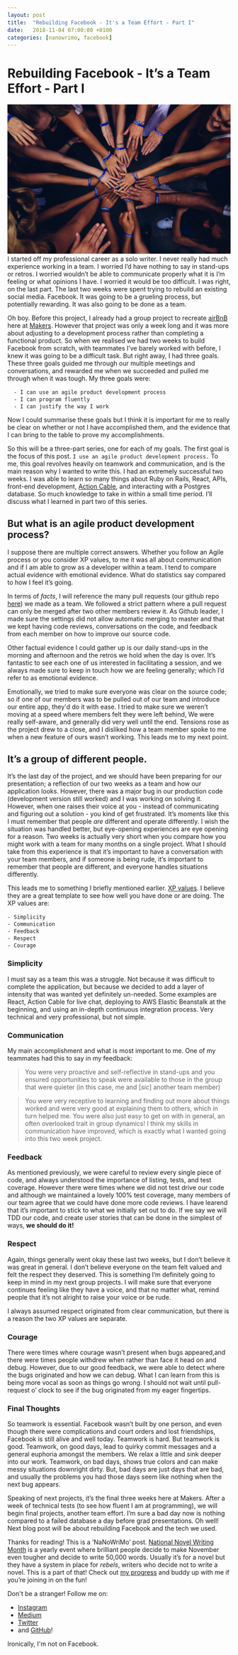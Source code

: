 ```yaml
---
layout: post
title:  "Rebuilding Facebook - It's a Team Effort - Part I"
date:   2018-11-04 07:00:00 +0100
categories: [nanowrimo, facebook]
---	
```

# Rebuilding Facebook - It’s a Team Effort - Part I

![Teamwork](./assets/teamwork.jpeg)
I started off my professional career as a solo writer. I never really had much experience working in a team. I worried I’d have nothing to say in stand-ups or retros. I worried wouldn’t be able to communicate properly what it is I’m feeling or what opinions I have. I worried it would be too difficult. I was right, on the last part. The last two weeks were spent trying to rebuild an existing social media. Facebook. It was going to be a grueling process, but potentially rewarding. It was also going to be done as a team.

Oh boy. Before this project, I already had a group project to recreate [airBnB][1] here at [Makers][2]. However that project was only a week long and it was more about adjusting to a development process rather than completing a functional product. So when we realised we had two weeks to build Facebook from scratch, with teammates I’ve barely worked with before, I knew it was going to be a difficult task. But right away, I had three goals. These three goals guided me through our multiple meetings and conversations, and rewarded me when we succeeded and pulled me through when it was tough. My three goals were:

```
  - I can use an agile product development process
  - I can program fluently
  - I can justify the way I work
```

Now I could summarise these goals but I think it is important for me to really be clear on whether or not I have accomplished them, and the evidence that I can bring to the table to prove my accomplishments.

So this will be a three-part series, one for each of my goals. The first goal is the focus of this post. `I use an agile product development process.` To me, this goal revolves heavily on teamwork and communication, and is the main reason why I wanted to write this. I had an extremely successful two weeks. I was able to learn so many things about Ruby on Rails, React, APIs, front-end development, [Action Cable][3], and interacting with a Postgres database. So much knowledge to take in within a small time period. I’ll discuss what I learned in part two of this series. 

##  But what is an agile product development process?

I suppose there are multiple correct answers. Whether you follow an Agile process or you consider XP values, to me it was all about communication and if I am able to grow as a developer within a team. I tend to compare actual evidence with emotional evidence. What do statistics say compared to how I feel it’s going. 

In terms of *facts*, I will reference the many pull requests (our github repo [here][4]) we made as a team. We followed a strict pattern where a pull request can only be merged after two other members review it. As Github leader, I made sure the settings did not allow automatic merging to master and that we kept having code reviews, conversations on the code, and feedback from each member on how to improve our source code. 

Other factual evidence I could gather up is our daily stand-ups in the morning and afternoon and the retros we hold when the day is over. It’s fantastic to see each one of us interested in facilitating a session, and we always made sure to keep in touch how we are feeling generally; which I’d refer to as emotional evidence.

Emotionally, we tried to make sure everyone was clear on the source code; so if one of our members was to be pulled out of our team and introduce our entire app, they'd do it with ease. I tried to make sure we weren’t moving at a speed where members  felt they were left behind, We were really self-aware, and generally did very well until the end. Tensions rose as the project drew to a close, and I disliked how a team member spoke to me when a new feature of ours wasn’t working. This leads me to my next point.

## It’s a group of **different** people.

It’s the last day of the project, and we should have been preparing for our presentation; a reflection of our two weeks as a team and how our application looks. However, there was a major bug in our production code (development version still worked) and I was working on solving it. However, when one raises their voice at you - instead of communicating and figuring out a solution - you kind of get frustrated. It’s moments like this I must remember that people *are* different and operate differently. I wish the situation was handled better, but eye-opening experiences are eye opening for a reason. Two weeks is actually very short when you compare how you might work with a team for many months on a single project.  What I should take from this experience is that it’s important to have a conversation with your team members, and if someone is being rude, it’s important to remember that people are different, and everyone handles situations differently. 

This leads me to something I briefly mentioned earlier. [XP values][5]. I believe they are a great template to see how well you have done or are doing. The XP values are:
```
- Simplicity
- Communication
- Feedback
- Respect
- Courage
```
### Simplicity

I must say as a team this was a struggle. Not because it was difficult to complete the application, but because we decided to add a layer of intensity that was wanted yet definitely un-needed. Some examples are React, Action Cable for live chat, deploying to AWS Elastic Beanstalk at the beginning, and using an in-depth continuous integration process. Very technical and very professional, but not simple.

### Communication
My main accomplishment and what is most important to me. One of my teammates had this to say in my feedback:
> You were very proactive and self-reflective in stand-ups and you ensured opportunities to speak were available to those in the group that were quieter (in this case, me and [*sic*] another team member)


> You were very receptive to learning and finding out more about things worked and were very good at explaining them to others, which in turn helped me. You were also just easy to get on with in general, an often overlooked trait in group dynamics!
I think my skills in communication have improved, which is exactly what I wanted going into this two week project.

### Feedback
As mentioned previously, we were careful to review every single piece of code, and always understood the importance of listing, tests, and test coverage. However there were times where we did not test drive our code and although we maintained a lovely 100% test coverage, many members of our team agree that we could have done more code reviews. I have learend that it’s important to stick to what we initially set out to do. If we say we will TDD our code, and create user stories that can be done in the simplest of ways, **we should do it!**

### Respect
Again, things generally went okay these last two weeks, but I don’t believe it was great in general. I don’t believe everyone on the team felt valued and felt the respect they deserved. This is something I’m definitely going to keep in mind in my next group projects. I will make sure that everyone continues feeling like they have a voice, and that no matter what, remind people that it’s not alright to raise your voice or be rude. 

I always assumed respect originated from clear communication, but there is a reason the two XP values are separate.

### Courage
There were times where courage wasn’t present when bugs appeared,and there were times people withdrew when rather than face it head on and debug. However, due to our good feedback, we were able to detect where the bugs originated and how we can debug. What I can learn from this is being more vocal as soon as things go wrong. I should not wait until pull-request o’ clock to see if the bug originated from my eager fingertips. 


### Final Thoughts
So teamwork is essential. Facebook wasn’t built by one person, and even though there were complications and court orders and lost friendships, Facebook is still alive and well today. Teamwork is hard. But teamwork is good. Teamwork, on good days, lead to quirky commit messages and a general euphoria amongst the members. We relax a little and sink deeper into our work. Teamwork, on bad days, shows true colors and can make messy situations downright dirty. But, bad days are just days that are bad, and usually the problems you had those days seem like nothing when the next bug appears. 

Speaking of next projects, it’s the final three weeks here at Makers. After a week of technical tests (to see how fluent I am at programming), we will begin final projects, another team effort. I’m sure a bad day now is nothing compared to a failed database a day before grad presentations. Oh well! Next blog post will be about rebuilding Facebook and the tech we used. 

Thanks for reading! This is a ‘NaNoWriMo’ post. [National Novel Writing Month][6] is a yearly event where brilliant people decide to make November even tougher and decide to write 50,000 words. Usually it’s for a novel but they have a system in place for *rebels*, writers who decide not to write a novel. This is a part of that! Check out [my progress][7] and buddy up with me if you’re joining in on the fun! 

Don't be a stranger! Follow me on:
- [Instagram][8]
- [Medium][9]
- [Twitter][10]
- and [GitHub][11]!

Ironically, I'm not on Facebook.

[1]: https://github.com/Kharouk/MakersBnB
[2]: https://makers.tech
[3]: https://edgeguides.rubyonrails.org/action_cable_overview.html
[4]: https://github.com/Kharouk/acebook-cicada
[5]: http://www.extremeprogramming.org/values.html
[6]: https://nanowrimo.org/dashboard
[7]: https://nanowrimo.org/participants/alexkharouk
[8]: https://instagram.com/codealist
[9]: https://medium.com/@codelist
[10]: https://twitter.com/alexkharouk
[11]: https://github.com/kharouk

